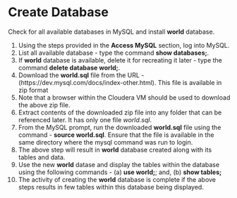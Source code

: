 # Create Database

Check for all available databases in MySQL and install <b>world</b> database.

<OL>
<LI>Using the steps provided in the <b>Access MySQL</b> section, log into MySQL.</LI>
<LI>List all available database - type the command <b>show databases;</b>.</LI>
<LI>If <b>world</b> database is available, delete it for recreating it later - type the command <b>delete database world;</b>.</LI>
<LI>Download the <b>world.sql</b> file from the URL - (https://dev.mysql.com/docs/index-other.html). This file is available in zip format</LI>
<LI>Note that a browser within the Cloudera VM should be used to download the above zip file.</LI>
<LI>Extract contents of the downloaded zip file into any folder that can be referenced later. It has only one file <i>world.sql</i>.</LI>
<LI>From the MySQL prompt, run the downloaded <b>world.sql</b> file using the command - <b>source world.sql</b>. Ensure that the file is available in the same directory where the mysql command was run to login.</LI>
<LI>The above step will result in <b>world</b> database created along with its tables and data.</LI>
<LI>Use the new <b>world</b> datase and display the tables within the database using the following commands - (a) <b>use world;</b>; and, (b) <b>show tables;</b>
<LI>The activity of creating the <b>world</b> database is complete if the above steps results in few tables within this database being displayed.</LI>
</OL>
